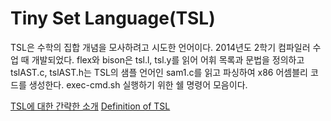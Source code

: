 # Tiny Set Language(TSL)
TSL은 수학의 집합 개념을 모사하려고 시도한 언어이다. 2014년도 2학기 컴파일러 수업 때 개발되었다.
flex와 bison은 tsl.l, tsl.y를 읽어 어휘 목록과 문법을 정의하고 tslAST.c, tslAST.h는 TSL의 샘플 언어인 sam1.c를 읽고 파싱하여 x86 어셈블리 코드를 생성한다.
exec-cmd.sh 실행하기 위한 쉘 명령어 모음이다.

[TSL에 대한 간략한 소개](docs/language-menual)
[Definition of TSL](docs/language-definition)
